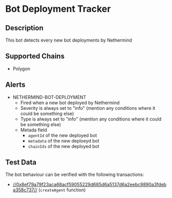 # Bot Deployment Tracker

## Description

This bot detects every new bot deployments by Nethermind

## Supported Chains

- Polygon

## Alerts

- NETHERMIND-BOT-DEPLOYMENT
  - Fired when a new bot deployed by Nethermind
  - Severity is always set to "info" (mention any conditions where it could be something else)
  - Type is always set to "info" (mention any conditions where it could be something else)
  - Metada field
    - `agentId` of the new deployed bot
    - `metadata` of the new deploeyd bot
    - `chainIds` of the new deployed bot

## Test Data

The bot behaviour can be verified with the following transactions:

- [//0x8ef79a79f23aca68acf59055229d685d6a5137d6a2eebc9890a3fdeba358c737//](//https://polygonscan.com/tx/0x8ef79a79f23aca68acf59055229d685d6a5137d6a2eebc9890a3fdeba358c737//) (`createAgent` function)
